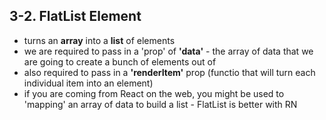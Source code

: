 ## 3-2. FlatList Element
- turns an **array** into a **list** of elements
- we are required to pass in a 'prop' of **'data'** - the array of data that we are going to create a bunch of elements out of 
- also required to pass in a **'renderItem'** prop (functio that will turn each individual item into an element)
- if you are coming from React on the web, you might be used to 'mapping' an array of data to build a list - FlatList is better with RN